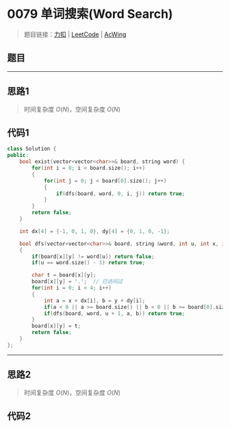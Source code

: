 # 0079 单词搜索(Word Search)

> 题目链接：[力扣](https://leetcode-cn.com/problems/word-search/) | [LeetCode](https://leetcode.com/problems/word-search/) | [AcWing](3)

## 题目

---

## 思路1

> 时间复杂度 $O(N)$，空间复杂度 $O(N)$

## 代码1

```cpp
class Solution {
public:
    bool exist(vector<vector<char>>& board, string word) {
        for(int i = 0; i < board.size(); i++)
        {
            for(int j = 0; j < board[0].size(); j++)
            {
                if(dfs(board, word, 0, i, j)) return true;
            }
        }
        return false;
    }

    int dx[4] = {-1, 0, 1, 0}, dy[4] = {0, 1, 0, -1};

    bool dfs(vector<vector<char>>& board, string &word, int u, int x, int y)
    {
        if(board[x][y] != word[u]) return false;
        if(u == word.size() - 1) return true;

        char t = board[x][y];
        board[x][y] = '.';  // 已访问过
        for(int i = 0; i < 4; i++)
        {
            int a = x + dx[i], b = y + dy[i];
            if(a < 0 || a >= board.size() || b < 0 || b >= board[0].size() || board[a][b] == '.') continue;
            if(dfs(board, word, u + 1, a, b)) return true;
        }
        board[x][y] = t;
        return false;
    }
};
```

---

## 思路2

> 时间复杂度 $O(N)$，空间复杂度 $O(N)$

## 代码2

```cpp

```
